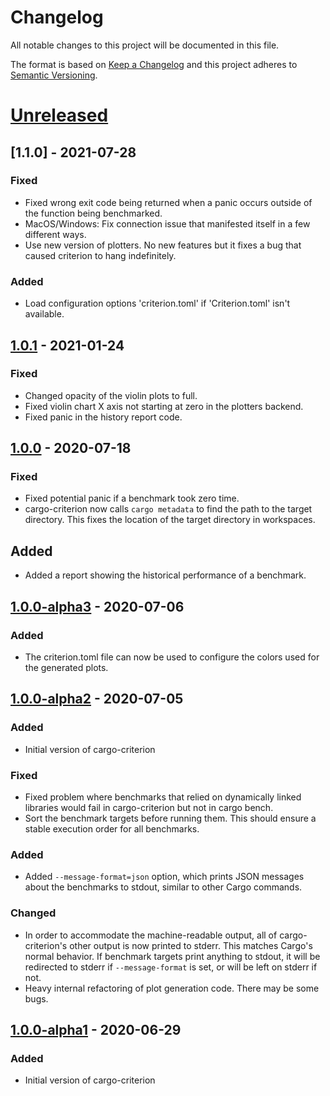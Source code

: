 # Changelog
All notable changes to this project will be documented in this file.

The format is based on [Keep a Changelog](http://keepachangelog.com/en/1.0.0/)
and this project adheres to [Semantic Versioning](http://semver.org/spec/v2.0.0.html).

# [Unreleased]

## [1.1.0] - 2021-07-28
### Fixed
- Fixed wrong exit code being returned when a panic occurs outside of the function being benchmarked. 
- MacOS/Windows: Fix connection issue that manifested itself in a few different ways.
- Use new version of plotters. No new features but it fixes a bug that caused criterion to
  hang indefinitely.

### Added
- Load configuration options 'criterion.toml' if 'Criterion.toml' isn't available.

## [1.0.1] - 2021-01-24
### Fixed
- Changed opacity of the violin plots to full.
- Fixed violin chart X axis not starting at zero in the plotters backend.
- Fixed panic in the history report code.

## [1.0.0] - 2020-07-18
### Fixed
- Fixed potential panic if a benchmark took zero time.
- cargo-criterion now calls `cargo metadata` to find the path to the target directory. This fixes
  the location of the target directory in workspaces.

## Added
- Added a report showing the historical performance of a benchmark.

## [1.0.0-alpha3] - 2020-07-06
### Added
- The criterion.toml file can now be used to configure the colors used for the generated plots.

## [1.0.0-alpha2] - 2020-07-05
### Added
- Initial version of cargo-criterion
### Fixed
- Fixed problem where benchmarks that relied on dynamically linked libraries would fail
  in cargo-criterion but not in cargo bench.
- Sort the benchmark targets before running them. This should ensure a stable execution order
  for all benchmarks.

### Added
- Added `--message-format=json` option, which prints JSON messages about the benchmarks to
  stdout, similar to other Cargo commands.

### Changed
- In order to accommodate the machine-readable output, all of cargo-criterion's other output
  is now printed to stderr. This matches Cargo's normal behavior. If benchmark targets print 
  anything to stdout, it will be redirected to stderr if `--message-format` is set, or will be 
  left on stderr if not.
- Heavy internal refactoring of plot generation code. There may be some bugs.

## [1.0.0-alpha1] - 2020-06-29
### Added
- Initial version of cargo-criterion


[1.0.0-alpha1]: https://github.com/bheisler/cargo-criterion/compare/e5fa23b...1.0.0-alpha1
[1.0.0-alpha2]: https://github.com/bheisler/cargo-criterion/compare/1.0.0-alpha1...1.0.0-alpha2
[1.0.0-alpha3]: https://github.com/bheisler/cargo-criterion/compare/1.0.0-alpha2...1.0.0-alpha3
[1.0.0]: https://github.com/bheisler/cargo-criterion/compare/1.0.0-alpha3...1.0.0
[1.0.1]: https://github.com/bheisler/cargo-criterion/compare/1.0.0-alpha3...1.0.1
[1.0.1]: https://github.com/bheisler/cargo-criterion/compare/1.0.1...1.1.0
[Unreleased]: https://github.com/bheisler/cargo-criterion/compare/1.1.0...HEAD
